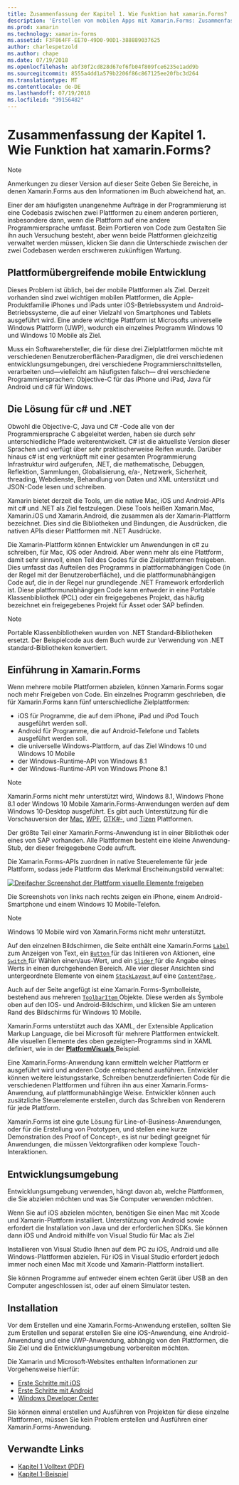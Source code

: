 ```yaml
---
title: Zusammenfassung der Kapitel 1. Wie Funktion hat xamarin.Forms?
description: 'Erstellen von mobilen Apps mit Xamarin.Forms: Zusammenfassung der Kapitel 1. Wie Funktion hat xamarin.Forms?'
ms.prod: xamarin
ms.technology: xamarin-forms
ms.assetid: F3F864FF-EE70-49D0-90D1-388889037625
author: charlespetzold
ms.author: chape
ms.date: 07/19/2018
ms.openlocfilehash: abf30f2cd828d67ef6fb04f809fce6235e1add9b
ms.sourcegitcommit: 8555a4dd1a579b2206f86c867125ee20fbc3d264
ms.translationtype: MT
ms.contentlocale: de-DE
ms.lasthandoff: 07/19/2018
ms.locfileid: "39156482"
---
```

# <a name="summary-of-chapter-1-how-does-xamarinforms-fit-in"></a>Zusammenfassung der Kapitel 1. Wie Funktion hat xamarin.Forms?

> [!NOTE] 
> Anmerkungen zu dieser Version auf dieser Seite Geben Sie Bereiche, in denen Xamarin.Forms aus den Informationen im Buch abweichend hat, an.

Einer der am häufigsten unangenehme Aufträge in der Programmierung ist eine Codebasis zwischen zwei Plattformen zu einem anderen portieren, insbesondere dann, wenn die Plattform auf eine andere Programmiersprache umfasst. Beim Portieren von Code zum Gestalten Sie ihn auch Versuchung besteht, aber wenn beide Plattformen gleichzeitig verwaltet werden müssen, klicken Sie dann die Unterschiede zwischen der zwei Codebasen werden erschweren zukünftigen Wartung.

## <a name="cross-platform-mobile-development"></a>Plattformübergreifende mobile Entwicklung

Dieses Problem ist üblich, bei der mobile Plattformen als Ziel. Derzeit vorhanden sind zwei wichtigen mobilen Plattformen, die Apple-Produktfamilie iPhones und iPads unter iOS-Betriebssystem und Android-Betriebssysteme, die auf einer Vielzahl von Smartphones und Tablets ausgeführt wird. Eine andere wichtige Plattform ist Microsofts universelle Windows Plattform (UWP), wodurch ein einzelnes Programm Windows 10 und Windows 10 Mobile als Ziel.

Muss ein Softwarehersteller, die für diese drei Zielplattformen möchte mit verschiedenen Benutzeroberflächen-Paradigmen, die drei verschiedenen entwicklungsumgebungen, drei verschiedene Programmierschnittstellen, verarbeiten und&mdash;vielleicht am häufigsten falsch&mdash; drei verschiedene Programmiersprachen: Objective-C für das iPhone und iPad, Java für Android und c# für Windows.

## <a name="the-c-and-net-solution"></a>Die Lösung für c# und .NET

Obwohl die Objective-C, Java und C# -Code alle von der Programmiersprache C abgeleitet werden, haben sie durch sehr unterschiedliche Pfade weiterentwickelt. C# ist die aktuellste Version dieser Sprachen und verfügt über sehr praktischerweise Reifen wurde. Darüber hinaus c# ist eng verknüpft mit einer gesamten Programmierung Infrastruktur wird aufgerufen, .NET, die mathematische, Debuggen, Reflektion, Sammlungen, Globalisierung, e/a-, Netzwerk, Sicherheit, threading, Webdienste, Behandlung von Daten und XML unterstützt und JSON-Code lesen und schreiben.

Xamarin bietet derzeit die Tools, um die native Mac, iOS und Android-APIs mit c# und .NET als Ziel festzulegen. Diese Tools heißen Xamarin.Mac, Xamarin.iOS und Xamarin.Android, die zusammen als der Xamarin-Plattform bezeichnet. Dies sind die Bibliotheken und Bindungen, die Ausdrücken, die nativen APIs dieser Plattformen mit .NET Ausdrücke.

Die Xamarin-Plattform können Entwickler um Anwendungen in c# zu schreiben, für Mac, iOS oder Android. Aber wenn mehr als eine Plattform, damit sehr sinnvoll, einen Teil des Codes für die Zielplattformen freigeben. Dies umfasst das Aufteilen des Programms in plattformabhängigen Code (in der Regel mit der Benutzeroberfläche), und die plattformunabhängigen Code auf, die in der Regel nur grundlegende .NET Framework erforderlich ist. Diese plattformunabhängigen Code kann entweder in eine Portable Klassenbibliothek (PCL) oder ein freigegebenes Projekt, das häufig bezeichnet ein freigegebenes Projekt für Asset oder SAP befinden.

> [!NOTE] 
> Portable Klassenbibliotheken wurden von .NET Standard-Bibliotheken ersetzt. Der Beispielcode aus dem Buch wurde zur Verwendung von .NET standard-Bibliotheken konvertiert.

## <a name="introducing-xamarinforms"></a>Einführung in Xamarin.Forms

Wenn mehrere mobile Plattformen abzielen, können Xamarin.Forms sogar noch mehr Freigeben von Code. Ein einzelnes Programm geschrieben, die für Xamarin.Forms kann fünf unterschiedliche Zielplattformen:

- iOS für Programme, die auf dem iPhone, iPad und iPod Touch ausgeführt werden soll.
- Android für Programme, die auf Android-Telefone und Tablets ausgeführt werden soll.
- die universelle Windows-Plattform, auf das Ziel Windows 10 und Windows 10 Mobile
- der Windows-Runtime-API von Windows 8.1
- der Windows-Runtime-API von Windows Phone 8.1

> [!NOTE] 
> Xamarin.Forms nicht mehr unterstützt wird, Windows 8.1, Windows Phone 8.1 oder Windows 10 Mobile Xamarin.Forms-Anwendungen werden auf dem Windows 10-Desktop ausgeführt. Es gibt auch Unterstützung für die Vorschauversion der [Mac](~/xamarin-forms/platform/mac.md), [WPF](~/xamarin-forms/platform/wpf.md), [GTK#-](~/xamarin-forms/platform/gtk.md), und [Tizen](/xamarin-forms/platform/tizen.md) Plattformen.

Der größte Teil einer Xamarin.Forms-Anwendung ist in einer Bibliothek oder eines von SAP vorhanden. Alle Plattformen besteht eine kleine Anwendung-Stub, der dieser freigegebene Code aufruft. 

Die Xamarin.Forms-APIs zuordnen in native Steuerelemente für jede Plattform, sodass jede Plattform das Merkmal Erscheinungsbild verwaltet:

[![Dreifacher Screenshot der Plattform visuelle Elemente freigeben](images/ch01fg03-small.png "Xamarin.Forms Controls on Each Platform")](images/ch01fg03-large.png#lightbox "Xamarin.Forms Controls on Each Platform")

Die Screenshots von links nach rechts zeigen ein iPhone, einem Android-Smartphone und einem Windows 10 Mobile-Telefon. 

> [!NOTE] 
> Windows 10 Mobile wird von Xamarin.Forms nicht mehr unterstützt.

Auf den einzelnen Bildschirmen, die Seite enthält eine Xamarin.Forms [ `Label` ](xref:Xamarin.Forms.Label) zum Anzeigen von Text, ein [ `Button` ](xref:Xamarin.Forms.Button) für das Initiieren von Aktionen, eine [ `Switch` ](xref:Xamarin.Forms.Switch) für Wählen einen/aus-Wert, und ein [ `Slider` ](xref:Xamarin.Forms.Slider) für die Angabe eines Werts in einen durchgehenden Bereich. Alle vier dieser Ansichten sind untergeordnete Elemente von einem [ `StackLayout` ](xref:Xamarin.Forms.StackLayout) auf eine [ `ContentPage` ](xref:Xamarin.Forms.ContentPage).

Auch auf der Seite angefügt ist eine Xamarin.Forms-Symbolleiste, bestehend aus mehreren [ `ToolbarItem` ](xref:Xamarin.Forms.ToolbarItem) Objekte. Diese werden als Symbole oben auf den IOS- und Android-Bildschirm, und klicken Sie am unteren Rand des Bildschirms für Windows 10 Mobile.

Xamarin.Forms unterstützt auch das XAML, der Extensible Application Markup Language, die bei Microsoft für mehrere Plattformen entwickelt. Alle visuellen Elemente des oben gezeigten-Programms sind in XAML definiert, wie in der [ **PlatformVisuals** ](https://github.com/xamarin/xamarin-forms-book-samples/tree/master/Chapter01/PlatformVisuals) Beispiel.

Eine Xamarin.Forms-Anwendung kann ermitteln welcher Plattform er ausgeführt wird und anderen Code entsprechend ausführen. Entwickler können weitere leistungsstarke, Schreiben benutzerdefinierten Code für die verschiedenen Plattformen und führen ihn aus einer Xamarin.Forms-Anwendung, auf plattformunabhängige Weise. Entwickler können auch zusätzliche Steuerelemente erstellen, durch das Schreiben von Renderern für jede Plattform.

Xamarin.Forms ist eine gute Lösung für Line-of-Business-Anwendungen, oder für die Erstellung von Prototypen, und stellen eine kurze Demonstration des Proof of Concept-, es ist nur bedingt geeignet für Anwendungen, die müssen Vektorgrafiken oder komplexe Touch-Interaktionen.

## <a name="your-development-environment"></a>Entwicklungsumgebung

Entwicklungsumgebung verwenden, hängt davon ab, welche Plattformen, die Sie abzielen möchten und was Sie Computer verwenden möchten.

Wenn Sie auf iOS abzielen möchten, benötigen Sie einen Mac mit Xcode und Xamarin-Plattform installiert. Unterstützung von Android sowie erfordert die Installation von Java und der erforderlichen SDKs. Sie können dann iOS und Android mithilfe von Visual Studio für Mac als Ziel

Installieren von Visual Studio Ihnen auf dem PC zu iOS, Android und alle Windows-Plattformen abzielen. Für iOS in Visual Studio erfordert jedoch immer noch einen Mac mit Xcode und Xamarin-Plattform installiert.

Sie können Programme auf entweder einem echten Gerät über USB an den Computer angeschlossen ist, oder auf einem Simulator testen.

## <a name="installation"></a>Installation

Vor dem Erstellen und eine Xamarin.Forms-Anwendung erstellen, sollten Sie zum Erstellen und separat erstellen Sie eine iOS-Anwendung, eine Android-Anwendung und eine UWP-Anwendung, abhängig von den Plattformen, die Sie Ziel und die Entwicklungsumgebung vorbereiten möchten.

Die Xamarin und Microsoft-Websites enthalten Informationen zur Vorgehensweise hierfür:

- [Erste Schritte mit iOS](~/ios/get-started/index.md)
- [Erste Schritte mit Android](~/android/get-started/index.md)
- [Windows Developer Center](http://dev.windows.com)

Sie können einmal erstellen und Ausführen von Projekten für diese einzelne Plattformen, müssen Sie kein Problem erstellen und Ausführen einer Xamarin.Forms-Anwendung.

## <a name="related-links"></a>Verwandte Links

- [Kapitel 1 Volltext (PDF)](https://download.xamarin.com/developer/xamarin-forms-book/XamarinFormsBook-Ch01-Apr2016.pdf)
- [Kapitel 1-Beispiel](https://github.com/xamarin/xamarin-forms-book-samples/tree/master/Chapter01)
